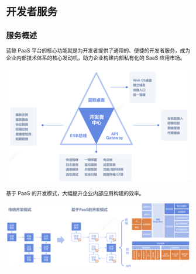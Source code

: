 # 开发者服务

## 服务概述

蓝鲸 PaaS 平台的核心功能就是为开发者提供了通用的、便捷的开发者服务，成为企业内部技术体系的核心发动机，助力企业构建内部私有化的 SaaS 应用市场。

![](../../assets/devall.png)

基于 PaaS 的开发模式，大幅提升企业内部应用构建的效率。

![](../../assets/devmoshi.png)
